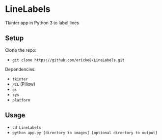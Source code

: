 # LineLabels

Tkinter app in Python 3 to label lines

## Setup
Clone the repo:
- `git clone https://github.com/ericke8/LineLabels.git`

Dependencies:
- `tkinter`
- `PIL` (Pillow)
- `os`
- `sys`
- `platform`

## Usage
- `cd LineLabels`
- `python app.py [directory to images] [optional directory to output]`

